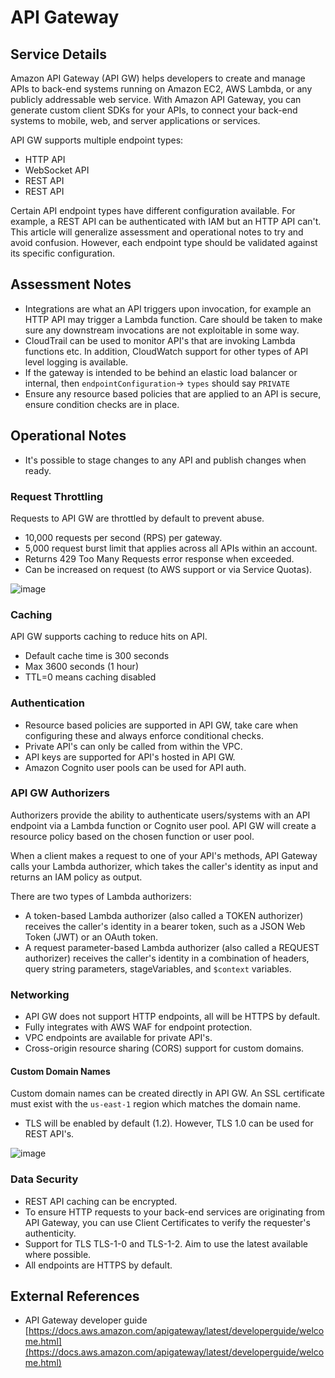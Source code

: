# API Gateway

## Service Details

Amazon API Gateway (API GW) helps developers to create and manage APIs to back-end systems running on Amazon EC2, AWS Lambda, or any publicly addressable web service. With Amazon API Gateway, you can generate custom client SDKs for your APIs, to connect your back-end systems to mobile, web, and server applications or services.

API GW supports multiple endpoint types:

- HTTP API
- WebSocket API
- REST API
- REST API

Certain API endpoint types have different configuration available. For example, a REST API can be authenticated with IAM but an HTTP API can't. This article will generalize assessment and operational notes to try and avoid confusion. However, each endpoint type should be validated against its specific configuration.

## Assessment Notes

- Integrations are what an API triggers upon invocation, for example an HTTP API may trigger a Lambda function. Care should be taken to make sure any downstream invocations are not exploitable in some way.
- CloudTrail can be used to monitor API's that are invoking Lambda functions etc. In addition, CloudWatch support for other types of API level logging is available.
- If the gateway is intended to be behind an elastic load balancer or internal, then `endpointConfiguration`-> `types` should say `PRIVATE`
- Ensure any resource based policies that are applied to an API is secure, ensure condition checks are in place.

## Operational Notes

- It's possible to stage changes to any API and publish changes when ready.

### Request Throttling

Requests to API GW are throttled by default to prevent abuse.

- 10,000 requests per second (RPS) per gateway.
- 5,000 request burst limit that applies across all APIs within an account.
- Returns 429 Too Many Requests error response when exceeded.
- Can be increased on request (to AWS support or via Service Quotas).

![image](/img/api_gw_throttle.png)

### Caching

API GW supports caching to reduce hits on API.

- Default cache time is 300 seconds
- Max 3600 seconds (1 hour)
- TTL=0 means caching disabled

### Authentication

- Resource based policies are supported in API GW, take care when configuring these and always enforce conditional checks.
- Private API's can only be called from within the VPC.
- API keys are supported for API's hosted in API GW.
- Amazon Cognito user pools can be used for API auth.

### API GW Authorizers

Authorizers provide the ability to authenticate users/systems with an API endpoint via a Lambda function or Cognito user pool. API GW will create a resource policy based on the chosen function or user pool.

When a client makes a request to one of your API's methods, API Gateway calls your Lambda authorizer, which takes the caller's identity as input and returns an IAM policy as output.

There are two types of Lambda authorizers:

- A token-based Lambda authorizer (also called a TOKEN authorizer) receives the caller's identity in a bearer token, such as a JSON Web Token (JWT) or an OAuth token.
- A request parameter-based Lambda authorizer (also called a REQUEST authorizer) receives the caller's identity in a combination of headers, query string parameters, stageVariables, and `$context` variables.

### Networking

- API GW does not support HTTP endpoints, all will be HTTPS by default.
- Fully integrates with AWS WAF for endpoint protection.
- VPC endpoints are available for private API's.
- Cross-origin resource sharing (CORS) support for custom domains.

#### Custom Domain Names

Custom domain names can be created directly in API GW. An SSL certificate must exist with the `us-east-1` region which matches the domain name.

- TLS will be enabled by default (1.2). However, TLS 1.0 can be used for REST API's.

![image](/img/api_gw_domain_name.png)

### Data Security

- REST API caching can be encrypted.
- To ensure HTTP requests to your back-end services are originating from API Gateway, you can use Client Certificates to verify the requester's authenticity.
- Support for TLS TLS-1-0 and TLS-1-2. Aim to use the latest available where possible.  
- All endpoints are HTTPS by default.

## External References

- API Gateway developer guide [https://docs.aws.amazon.com/apigateway/latest/developerguide/welcome.html](https://docs.aws.amazon.com/apigateway/latest/developerguide/welcome.html)
